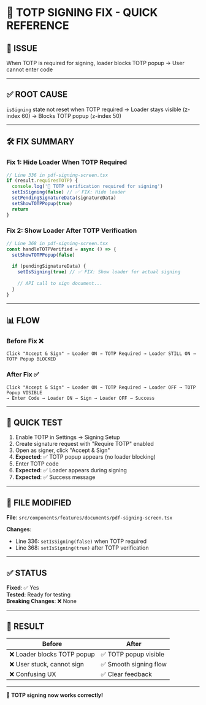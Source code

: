 # 🔐 TOTP SIGNING FIX - QUICK REFERENCE

## 🐛 **ISSUE**
When TOTP is required for signing, loader blocks TOTP popup → User cannot enter code

---

## ✅ **ROOT CAUSE**
`isSigning` state not reset when TOTP required → Loader stays visible (z-index 60) → Blocks TOTP popup (z-index 50)

---

## 🛠️ **FIX SUMMARY**

### **Fix 1: Hide Loader When TOTP Required**
```typescript
// Line 336 in pdf-signing-screen.tsx
if (result.requiresTOTP) {
  console.log('🔐 TOTP verification required for signing')
  setIsSigning(false) // ✅ FIX: Hide loader
  setPendingSignatureData(signatureData)
  setShowTOTPPopup(true)
  return
}
```

### **Fix 2: Show Loader After TOTP Verification**
```typescript
// Line 368 in pdf-signing-screen.tsx
const handleTOTPVerified = async () => {
  setShowTOTPPopup(false)
  
  if (pendingSignatureData) {
    setIsSigning(true) // ✅ FIX: Show loader for actual signing
    
    // API call to sign document...
  }
}
```

---

## 📊 **FLOW**

### **Before Fix** ❌
```
Click "Accept & Sign" → Loader ON → TOTP Required → Loader STILL ON → TOTP Popup BLOCKED
```

### **After Fix** ✅
```
Click "Accept & Sign" → Loader ON → TOTP Required → Loader OFF → TOTP Popup VISIBLE
→ Enter Code → Loader ON → Sign → Loader OFF → Success
```

---

## 🧪 **QUICK TEST**

1. Enable TOTP in Settings → Signing Setup
2. Create signature request with "Require TOTP" enabled
3. Open as signer, click "Accept & Sign"
4. **Expected**: ✅ TOTP popup appears (no loader blocking)
5. Enter TOTP code
6. **Expected**: ✅ Loader appears during signing
7. **Expected**: ✅ Success message

---

## 📁 **FILE MODIFIED**

**File**: `src/components/features/documents/pdf-signing-screen.tsx`

**Changes**:
- Line 336: `setIsSigning(false)` when TOTP required
- Line 368: `setIsSigning(true)` after TOTP verification

---

## ✅ **STATUS**

**Fixed**: ✅ Yes  
**Tested**: Ready for testing  
**Breaking Changes**: ❌ None

---

## 🎯 **RESULT**

| Before | After |
|--------|-------|
| ❌ Loader blocks TOTP popup | ✅ TOTP popup visible |
| ❌ User stuck, cannot sign | ✅ Smooth signing flow |
| ❌ Confusing UX | ✅ Clear feedback |

---

**🎉 TOTP signing now works correctly!**

